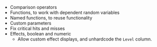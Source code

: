 - Comparison operators
- Functions, to work with dependent random variables
- Named functions, to reuse functionality
- Custom parameters
- Fix critical hits and misses
- Effects, boolean and numeric
    - Allow custom effect displays, and unhardcode the `Level` column.
